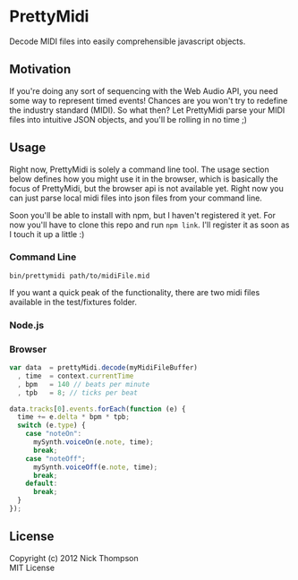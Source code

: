 # PrettyMidi

Decode MIDI files into easily comprehensible javascript objects.

## Motivation
If you're doing any sort of sequencing with the Web Audio API, you need some way
to represent timed events! Chances are you won't try to redefine the industry
standard (MIDI). So what then? Let PrettyMidi parse your MIDI files into 
intuitive JSON objects, and you'll be rolling in no time ;)

## Usage
Right now, PrettyMidi is solely a command line tool. The usage section below
defines how you might use it in the browser, which is basically the focus of
PrettyMidi, but the browser api is not available yet. Right now you can just
parse local midi files into json files from your command line.

Soon you'll be able to install with npm, but I haven't registered it yet.
For now you'll have to clone this repo and run `npm link`. I'll register it
as soon as I touch it up a little :)

### Command Line
```
bin/prettymidi path/to/midiFile.mid
```

If you want a quick peak of the functionality, there are two midi files available
in the test/fixtures folder.

### Node.js

### Browser

```javascript
var data  = prettyMidi.decode(myMidiFileBuffer)
  , time  = context.currentTime
  , bpm   = 140 // beats per minute
  , tpb   = 8; // ticks per beat

data.tracks[0].events.forEach(function (e) {
  time += e.delta * bpm * tpb;
  switch (e.type) {
    case "noteOn":
      mySynth.voiceOn(e.note, time);
      break;
    case "noteOff";
      mySynth.voiceOff(e.note, time);
      break;
    default:
      break;
  }
});
```

## License
Copyright (c) 2012 Nick Thompson  
MIT License
